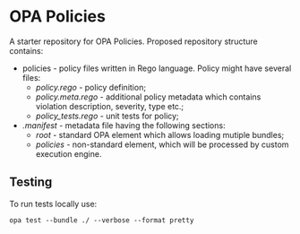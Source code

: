 # OPA Policies

A starter repository for OPA Policies. Proposed repository structure contains:
* policies - policy files written in Rego language. Policy might have several files:
  * *policy.rego* - policy definition;
  * *policy.meta.rego* - additional policy metadata which contains violation description, severity, type etc.;
  * *policy_tests.rego* - unit tests for policy;
* *.manifest* - metadata file having the following sections:
  * *root* - standard OPA element which allows loading mutiple bundles;
  * *policies* - non-standard element, which will be processed by custom execution engine. 

## Testing

To run tests locally use:
```
opa test --bundle ./ --verbose --format pretty
```
